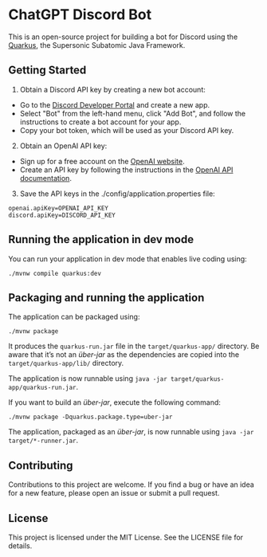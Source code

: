 # ChatGPT Discord Bot

This is an open-source project for building a bot for Discord using the [Quarkus](https://quarkus.io/), the Supersonic Subatomic Java Framework.

## Getting Started

1. Obtain a Discord API key by creating a new bot account:

- Go to the [Discord Developer Portal](https://discord.com/developers/applications) and create a new app.
- Select "Bot" from the left-hand menu, click "Add Bot", and follow the instructions to create a bot account for your app.
- Copy your bot token, which will be used as your Discord API key.

2. Obtain an OpenAI API key:

- Sign up for a free account on the [OpenAI website](https://beta.openai.com/signup/).
- Create an API key by following the instructions in the [OpenAI API documentation](https://platform.openai.com/account/api-keys).

3. Save the API keys in the ./config/application.properties file:

```properties
openai.apiKey=OPENAI_API_KEY
discord.apiKey=DISCORD_API_KEY
```


## Running the application in dev mode

You can run your application in dev mode that enables live coding using:
```shell script
./mvnw compile quarkus:dev
```

## Packaging and running the application

The application can be packaged using:
```shell script
./mvnw package
```
It produces the `quarkus-run.jar` file in the `target/quarkus-app/` directory.
Be aware that it’s not an _über-jar_ as the dependencies are copied into the `target/quarkus-app/lib/` directory.

The application is now runnable using `java -jar target/quarkus-app/quarkus-run.jar`.

If you want to build an _über-jar_, execute the following command:
```shell script
./mvnw package -Dquarkus.package.type=uber-jar
```

The application, packaged as an _über-jar_, is now runnable using `java -jar target/*-runner.jar`.
## Contributing

Contributions to this project are welcome. If you find a bug or have an idea for a new feature, please open an issue or submit a pull request.

## License

This project is licensed under the MIT License. See the LICENSE file for details.
